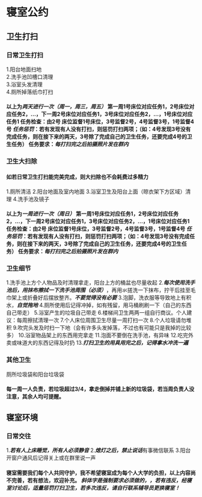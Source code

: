 # 寝室公约

## 卫生打扫
### 日常卫生打扫
1.阳台地面扫地  
2.洗手池凹槽口清理  
3.浴室头发清理  
4.厕所掉落纸巾打扫  
#### 以上为***两天进行一次（周一，周三，周五）***  第一周1号床位对应任务1，2号床位对应任务2，...，下一周2号床位对应任务1，3号床位对应任务2，...，1号床位对应任务1  任务检查：由2号 床位监督1号床位，3号监督2号，4号监督3号，1号监督4号  ***任务惩罚***：若有发现有人没有打扫，则惩罚打扫两项；（如：4号发现3号没有完成任务，则在接下来的两天，3号除了完成自己的卫生任务，还要完成4号的卫生任务）  任务要求：***每打扫完之后拍摄照片发在群内***
### 卫生大扫除
#### 如若日常卫生打扫能完美完成，则大扫除也不会耗费过多精力
1.厕所清洁
2.阳台地面及室内地面
3.浴室卫生及阳台上面（晾衣架下方区域）清理
4.洗手池及镜子
#### 以上为***一周进行一次（周日）***  第一周1号床位对应任务1，2号床位对应任务2，...，下一周2号床位对应任务1，3号床位对应任务2，...，1号床位对应任务1  任务检查：由2号 床位监督1号床位，3号监督2号，4号监督3号，1号监督4号  ***任务惩罚***：若有发现有人没有打扫，则惩罚打扫两项；（如：4号发现3号没有完成任务，则在接下来的两天，3号除了完成自己的卫生任务，还要完成4号的卫生任务）  任务要求：***每打扫完之后拍摄照片发在群内***
### 卫生细节
1.洗手池上方个人物品及时清理拿走，阳台上方的桶盆也尽量收起
2.***每次使用洗手池后，用抹布擦拭一下洗手池周围（必须）***，再用氺搓洗一下抹布，拧干后挂至毛巾架上或折叠好后摆放整齐。***不要觉得没有必要***
3.泡脚，洗衣服等导致地上有积水，***自觉拖地***
4.厕所使用后记得冲掉，如有残留，用马桶刷刷一下（自己的东西自己带走）
5.浴室产生的垃圾自己带走
6.楼梯间卫生两两一组自行商议。个人建议：每周擦拭清理一次
7.个人床位周围卫生尽量一周打扫一次
8.个人垃圾请勿堆积
9.吹完头发及时扫一下地（会有许多头发掉落，不过也有可能只是我掉的比较多）
10.浴室物品架上的东西用完拿走
11.泡面不要倒在洗手池，有异味
12.吃完外卖或味道大的东西记得及时扔
13.***打扫卫生的用具用完之后，记得拿水冲洗一遍***
### 其他卫生
厕所垃圾袋和阳台垃圾袋
#### 每一周一人负责，若垃圾超过3/4，拿走倒掉并铺上新的垃圾袋，若当周负责人没注意，其余人均可提醒。

## 寝室环境
### 日常交往
1.***若有人上床睡觉，所有人必须静音***
2.***熄灯之后，禁止说话***有事微信联系
3.阳台开窗户通风后记得关上或在群里说一声

#### 寝室需要我们每个人共同守护，我不希望寝室成为每个人大学的负担，以上内容尚不完善，若有想法，欢迎补充。  ***斜体字是强制要求必须做的，，若有违反，经寝室讨论后，适量惩罚打扫卫生，若多次违反，请自行联系辅导员更换寝室！***  
